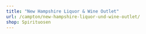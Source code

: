 ```yaml
---
title: "New Hampshire Liquor & Wine Outlet"
url: /campton/new-hampshire-liquor-und-wine-outlet/
shop: Spirituosen
---
```

